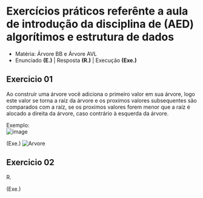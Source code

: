 # Exercícios práticos referênte a aula de introdução da disciplina de (AED) algorítimos e estrutura de dados

- Matéria: Árvore BB e Árvore AVL
- Enunciado **(E.)** | Resposta **(R.)** | Execução **(Exe.)**

## Exercicio 01
   Ao construir uma árvore você adiciona o primeiro valor em sua árvore, logo este valor se torna a raíz da árvore
   e os proximos valores subsequentes são comparados com a raíz, se os proximos valores forem menor que a raíz é 
   alocado a direita da árvore, caso contrário à esquerda da árvore.
   
Exemplo:   
![image](https://user-images.githubusercontent.com/71523671/207705463-1a52af46-80c1-42a8-bc9f-c822d4e5bf24.png)


(Exe.)
![Arvore](https://user-images.githubusercontent.com/71523671/207706533-9055c9d5-54a5-4631-9d5c-6ba993259f86.png)

## Exercicio 02

R.

(Exe.)
